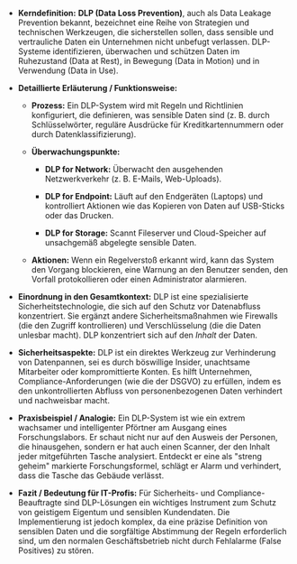 - **Kerndefinition:** **DLP (Data Loss Prevention)**, auch als Data Leakage Prevention bekannt, bezeichnet eine Reihe von Strategien und technischen Werkzeugen, die sicherstellen sollen, dass sensible und vertrauliche Daten ein Unternehmen nicht unbefugt verlassen. DLP-Systeme identifizieren, überwachen und schützen Daten im Ruhezustand (Data at Rest), in Bewegung (Data in Motion) und in Verwendung (Data in Use).
    
- **Detaillierte Erläuterung / Funktionsweise:**
    
    - **Prozess:** Ein DLP-System wird mit Regeln und Richtlinien konfiguriert, die definieren, was sensible Daten sind (z. B. durch Schlüsselwörter, reguläre Ausdrücke für Kreditkartennummern oder durch Datenklassifizierung).
        
    - **Überwachungspunkte:**
        
        - **DLP for Network:** Überwacht den ausgehenden Netzwerkverkehr (z. B. E-Mails, Web-Uploads).
            
        - **DLP for Endpoint:** Läuft auf den Endgeräten (Laptops) und kontrolliert Aktionen wie das Kopieren von Daten auf USB-Sticks oder das Drucken.
            
        - **DLP for Storage:** Scannt Fileserver und Cloud-Speicher auf unsachgemäß abgelegte sensible Daten.
            
    - **Aktionen:** Wenn ein Regelverstoß erkannt wird, kann das System den Vorgang blockieren, eine Warnung an den Benutzer senden, den Vorfall protokollieren oder einen Administrator alarmieren.
        
- **Einordnung in den Gesamtkontext:** DLP ist eine spezialisierte Sicherheitstechnologie, die sich auf den Schutz vor Datenabfluss konzentriert. Sie ergänzt andere Sicherheitsmaßnahmen wie Firewalls (die den Zugriff kontrollieren) und Verschlüsselung (die die Daten unlesbar macht). DLP konzentriert sich auf den _Inhalt_ der Daten.
    
- **Sicherheitsaspekte:** DLP ist ein direktes Werkzeug zur Verhinderung von Datenpannen, sei es durch böswillige Insider, unachtsame Mitarbeiter oder kompromittierte Konten. Es hilft Unternehmen, Compliance-Anforderungen (wie die der DSGVO) zu erfüllen, indem es den unkontrollierten Abfluss von personenbezogenen Daten verhindert und nachweisbar macht.
    
- **Praxisbeispiel / Analogie:** Ein DLP-System ist wie ein extrem wachsamer und intelligenter Pförtner am Ausgang eines Forschungslabors. Er schaut nicht nur auf den Ausweis der Personen, die hinausgehen, sondern er hat auch einen Scanner, der den Inhalt jeder mitgeführten Tasche analysiert. Entdeckt er eine als "streng geheim" markierte Forschungsformel, schlägt er Alarm und verhindert, dass die Tasche das Gebäude verlässt.
    
- **Fazit / Bedeutung für IT-Profis:** Für Sicherheits- und Compliance-Beauftragte sind DLP-Lösungen ein wichtiges Instrument zum Schutz von geistigem Eigentum und sensiblen Kundendaten. Die Implementierung ist jedoch komplex, da eine präzise Definition von sensiblen Daten und die sorgfältige Abstimmung der Regeln erforderlich sind, um den normalen Geschäftsbetrieb nicht durch Fehlalarme (False Positives) zu stören.
